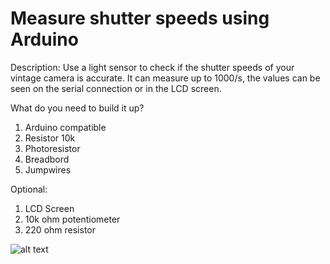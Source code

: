 # Measure shutter speeds using Arduino
Description: Use a light sensor to check if the shutter speeds of your vintage camera is accurate.
It can measure up to 1000/s, the values can be seen on the serial connection or in the LCD screen.

What do you need to build it up?
1. Arduino compatible
2. Resistor 10k
3. Photoresistor
4. Breadbord
5. Jumpwires

Optional: 
1. LCD Screen
2. 10k ohm potentiometer
3. 220 ohm resistor

![alt text](https://imgshare.io/images/2021/03/10/P_20210310_192110.md.jpg)

